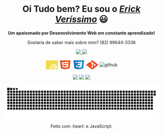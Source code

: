 <div>
  <h1 align="center">Oi Tudo bem? Eu sou o <a href="https://www.linkedin.com/in/erick-verissim0/"><i>Erick Veríssimo</i></a> 😃️</h1>
  <p align="center"> <b> Um apaixonado por Desenvolvimento Web em constante aprendizado! </b>
  <p align="center">Gostaria de saber mais sobre mim? (82) 99644-3336 </h2>
</div>

<div align="center">
  <a href="https://github.com/erick-verissim0">
    <img height="150em" src="https://github-readme-stats.vercel.app/api?username=Erick-Verissim0&count_private=true&include_all_commits=true&show_icons=true&theme=nightowl&hide_border=false&show_owner=true"/>
    <img height="150em" src="https://github-readme-stats.vercel.app/api/top-langs/?username=duribeiro&theme=nightowl&hide_border=false&&layout=compact"/>
  </a>
</div>

<div align="center" valign="top"><br>
  <img align="center" alt="Js" height="30" width="40" src="https://raw.githubusercontent.com/devicons/devicon/master/icons/javascript/javascript-plain.svg">
   <!--
      Typescript
         <img align="center" alt="Js" height="30" width="40" src="https://raw.githubusercontent.com/devicons/devicon/master/icons/typescript/typescript-                         plain.svg">
   -->
  <img align="center" alt="HTML" height="30" width="40" src="https://raw.githubusercontent.com/devicons/devicon/master/icons/html5/html5-original.svg">
  <img align="center" alt="CSS" height="30" width="40" src="https://raw.githubusercontent.com/devicons/devicon/master/icons/css3/css3-original.svg">
  <img align="center" alt="git" height="30" width="40" src="https://raw.githubusercontent.com/devicons/devicon/master/icons/git/git-original.svg">
  <img align="center" alt="github" height="30" width="40" src="https://img.icons8.com/windows/344/github.png">
</div><br>

<div align="center">
  <a href="https://www.instagram.com/erick_verissim0/" target="_blank"><img src="https://img.shields.io/badge/-Instagram-%23E4405F?style=for-the-badge&logo=instagram&logoColor=white" target="_blank"></a>
  <a href="https://www.linkedin.com/in/erick-verissim0/" target="_blank"><img src="https://img.shields.io/badge/-LinkedIn-%230077B5?style=for-the-badge&logo=linkedin&logoColor=white" target="_blank"></a> 
  <a href="mailto:erickverissimo.dev@gmail.com"><img src="https://img.shields.io/badge/-Gmail-%23333?style=for-the-badge&logo=gmail&logoColor=white" target="_blank"></a>
</div>

<div align="center">
  
  ![Snake animation](https://github.com/erick-verissim0/erick-verissim0/blob/output/github-contribution-grid-snake.svg)
  
</div>

<div align="center">
  <p>Feito com :heart: e JavaScript.</p>
   
<!---
Erick-Verissim0/Erick-Verissim0 is a ✨ special ✨ repository because its `README.md` (this file) appears on your GitHub profile.
You can click the Preview link to take a look at your changes.
--->
